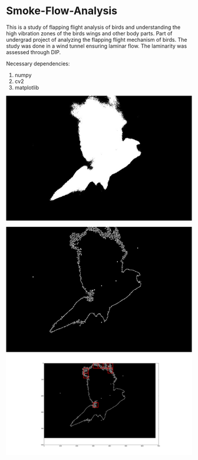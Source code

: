 # Smoke-Flow-Analysis

This is a study of flapping flight analysis of birds and understanding the high vibration zones of the birds wings and other body parts. 
Part of undergrad project of analyzing the flapping flight mechanism of birds. 
The study was done in a wind tunnel ensuring laminar flow. 
The laminarity was assessed through DIP. 

Necessary dependencies:
1. numpy
2. cv2
3. matplotlib


![](img.jpg)

![](res.png)
![](res1.png)
